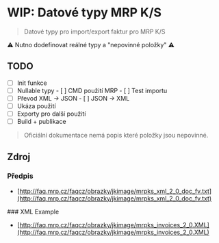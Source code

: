 # WIP: Datové typy MRP K/S

> Datové typy pro import/export faktur pro MRP K/S

:warning: Nutno dodefinovat reálné typy a "nepovinné položky" :warning:

## TODO
- [ ] Init funkce
- [ ] Nullable typy
- [ ] CMD použití MRP
- [ ] Test importu
- [ ] Převod XML -> JSON
- [ ] JSON -> XML
- [ ] Ukáza použití
- [ ] Exporty pro další použití
- [ ] Build + publikace

> Oficiální dokumentace nemá popis které položky jsou nepovinné.

## Zdroj

### Předpis

- [http://faq.mrp.cz/faqcz/obrazky/jkimage/mrpks_xml_2_0_doc_fv.txt](http://faq.mrp.cz/faqcz/obrazky/jkimage/mrpks_xml_2_0_doc_fv.txt)

### XML Example

- [http://faq.mrp.cz/faqcz/obrazky/jkimage/mrpks_invoices_2_0.XML](http://faq.mrp.cz/faqcz/obrazky/jkimage/mrpks_invoices_2_0.XML)
